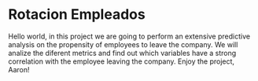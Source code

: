 # Rotacion Empleados
Hello world, in this project we are going to perform an extensive predictive analysis on the propensity of employees to leave the company.
We will analize the diferent metrics and find out which variables have a strong correlation with the employee leaving the company.
Enjoy the project, Aaron!
